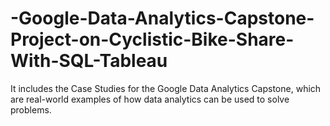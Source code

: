 # -Google-Data-Analytics-Capstone-Project-on-Cyclistic-Bike-Share-With-SQL-Tableau
It includes the Case Studies for the Google Data Analytics Capstone, which are real-world examples of how data analytics can be used to solve problems.
